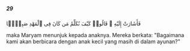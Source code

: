 ##### 29

<span class="ayah">فَأَشَارَتْ إِلَيْهِ ۖ قَالُوا۟ كَيْفَ نُكَلِّمُ مَن كَانَ فِى ٱلْمَهْدِ صَبِيًّۭا</span>

<span class="ayah_translation">maka Maryam menunjuk kepada anaknya. Mereka berkata: "Bagaimana kami akan berbicara dengan anak kecil yang masih di dalam ayunan?"</span>
